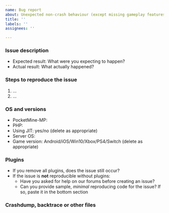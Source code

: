```yaml
---
name: Bug report
about: Unexpected non-crash behaviour (except missing gameplay features)
title: ''
labels: ''
assignees: ''

---
```


### Issue description

- Expected result: What were you expecting to happen?
- Actual result: What actually happened?

### Steps to reproduce the issue
1. ...
2. ...

### OS and versions
<!-- try the `version` command | LATEST IS NOT A VALID VERSION -->
* PocketMine-MP:
* PHP:
* Using JIT: yes/no (delete as appropriate) <!-- look for the giant yellow warning in the log that says you're using JIT -->
* Server OS:
* Game version: Android/iOS/Win10/Xbox/PS4/Switch (delete as appropriate)

### Plugins
<!--- use the `plugins` command and paste the output below -->

- If you remove all plugins, does the issue still occur?
- If the issue is **not** reproducible without plugins:
    - Have you asked for help on our forums before creating an issue?
    - Can you provide sample, *minimal* reproducing code for the issue? If so, paste it in the bottom section

### Crashdump, backtrace or other files
<!--- Submit crashdumps at https://crash.pmmp.io and paste a link -->
<!--- Use gist or anything else to add other files and add links here -->
